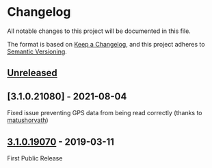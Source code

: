 # Changelog
All notable changes to this project will be documented in this file.

The format is based on [Keep a Changelog](https://keepachangelog.com/en/1.0.0/),
and this project adheres to [Semantic Versioning](https://semver.org/spec/v2.0.0.html).

## [Unreleased]

## [3.1.0.21080] - 2021-08-04
Fixed issue preventing GPS data from being read correctly (thanks to [matushorvath](https://github.com/matushorvath))

## [3.1.0.19070] - 2019-03-11
First Public Release


[Unreleased]: https://github.com/RobTrehy/NovaTrakt/compare/v3.1.0.21080...HEAD
[3.1.0.19070]: https://github.com/RobTrehy/NovaTrakt/compare/v3.1.0.1970...v3.1.0.21080
[3.1.0.19070]: https://github.com/RobTrehy/NovaTrakt/compare/a8b8bee...v3.1.0.1970